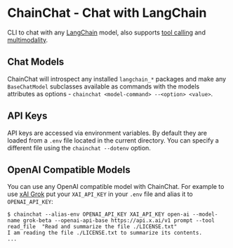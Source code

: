 # ChainChat - Chat with LangChain

CLI to chat with any [LangChain](https://python.langchain.com/docs/introduction/) model,
also supports [tool calling](https://python.langchain.com/docs/integrations/tools/)
and [multimodality](https://python.langchain.com/docs/concepts/multimodality/).

## Chat Models

ChainChat will introspect any installed `langchain_*` packages and make any `BaseChatModel` subclasses
available as commands with the models attributes as options - `chainchat <model-command> --<option> <value>`.

## API Keys

API keys are accessed via environment variables.
By default they are loaded from a `.env` file located in the current directory.
You can specify a different file using the `chainchat --dotenv` option.

## OpenAI Compatible Models

You can use any OpenAI compatible model with ChainChat.
For example to use [xAI Grok](https://x.ai/api) put your `XAI_API_KEY` in your `.env` file
and alias it to `OPENAI_API_KEY`:
```sh-session
$ chainchat --alias-env OPENAI_API_KEY XAI_API_KEY open-ai --model-name grok-beta --openai-api-base https://api.x.ai/v1 prompt --tool read_file  "Read and summarize the file ./LICENSE.txt"
I am reading the file ./LICENSE.txt to summarize its contents.
...
```